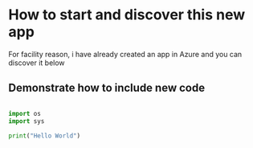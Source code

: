 # How to start and discover this new app

For facility reason, i have already created an app in Azure and you can discover it below

## Demonstrate how to include new code

```python

import os
import sys

print("Hello World")

```